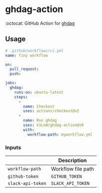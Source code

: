# ghdag-action

:octocat: GitHub Action for [ghdag](https://github.com/k1LoW/ghdag)

## Usage

``` yaml
# .github/workflows/ci.yml
name: Tiny workflow

on:
  pull_request:
  push:

jobs:
  ghdag:
    runs-on: ubuntu-latest
    steps:
      -
        name: Checkout
        uses: actions/checkout@v2
      -
        name: Run ghdag
        uses: k1LoW/ghdag-action@v0
        with:
          workflow-path: myworkflow.yml
```

### Inputs

|  | Description |
| --- | --- |
| `workflow-path` | Workflow file path |
| `github-token` | `GITHUB_TOKEN` |
| `slack-api-token` | `SLACK_API_TOKEN` |
